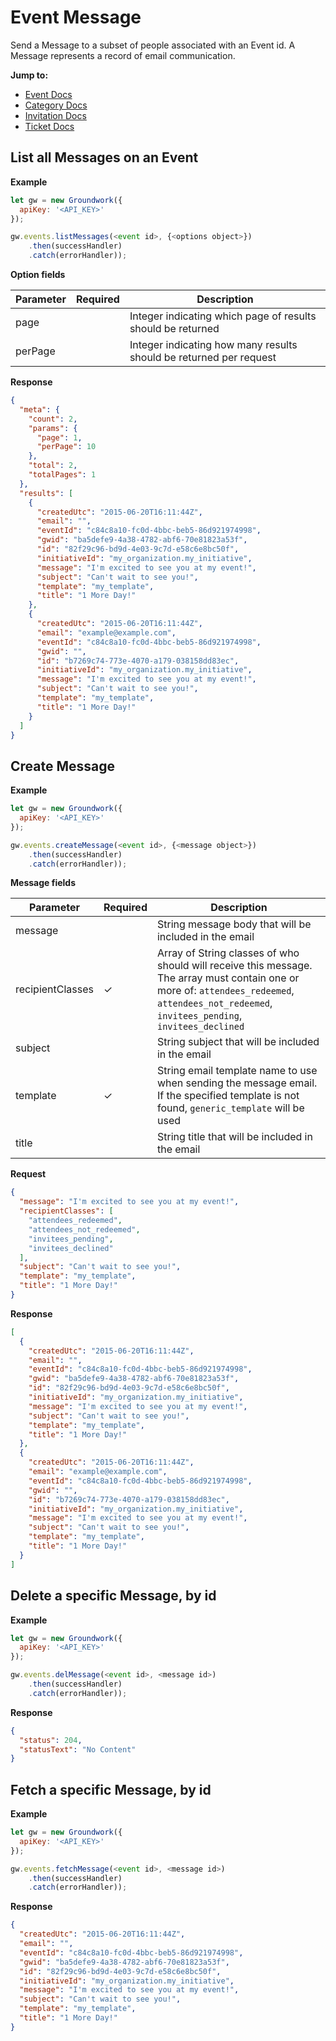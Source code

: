 # Event Message

Send a Message to a subset of people associated with an Event id. A Message represents a record of email communication.

**Jump to:**
- [Event Docs](https://github.com/thegroundwork/groundwork.js/blob/master/manual/events.md)
- [Category Docs](https://github.com/thegroundwork/groundwork.js/blob/master/manual/events-category.md)
- [Invitation Docs](https://github.com/thegroundwork/groundwork.js/blob/master/manual/events-invitation.md)
- [Ticket Docs](https://github.com/thegroundwork/groundwork.js/blob/master/manual/events-ticket.md)


## List all Messages on an Event

**Example**

```javascript
let gw = new Groundwork({
  apiKey: '<API_KEY>'
});

gw.events.listMessages(<event id>, {<options object>})
    .then(successHandler)
    .catch(errorHandler));
```

**Option fields**

Parameter             | Required | Description
----------------------|----------|---------
page                  |          | Integer indicating which page of results should be returned
perPage               |          | Integer indicating how many results should be returned per request


**Response**

```json
{
  "meta": {
    "count": 2,
    "params": {
      "page": 1,
      "perPage": 10
    },
    "total": 2,
    "totalPages": 1
  },
  "results": [
    {
      "createdUtc": "2015-06-20T16:11:44Z",
      "email": "",
      "eventId": "c84c8a10-fc0d-4bbc-beb5-86d921974998",
      "gwid": "ba5defe9-4a38-4782-abf6-70e81823a53f",
      "id": "82f29c96-bd9d-4e03-9c7d-e58c6e8bc50f",
      "initiativeId": "my_organization.my_initiative",
      "message": "I'm excited to see you at my event!",
      "subject": "Can't wait to see you!",
      "template": "my_template",
      "title": "1 More Day!"
    },
    {
      "createdUtc": "2015-06-20T16:11:44Z",
      "email": "example@example.com",
      "eventId": "c84c8a10-fc0d-4bbc-beb5-86d921974998",
      "gwid": "",
      "id": "b7269c74-773e-4070-a179-038158dd83ec",
      "initiativeId": "my_organization.my_initiative",
      "message": "I'm excited to see you at my event!",
      "subject": "Can't wait to see you!",
      "template": "my_template",
      "title": "1 More Day!"
    }
  ]
}
```




## Create Message

**Example**

```javascript
let gw = new Groundwork({
  apiKey: '<API_KEY>'
});

gw.events.createMessage(<event id>, {<message object>})
    .then(successHandler)
    .catch(errorHandler));
```

**Message fields**

Parameter               | Required | Description
------------------------|----------|---------
message                 |          | String message body that will be included in the email
recipientClasses        | ✓        | Array of String classes of who should will receive this message. The array must contain one or more of: `attendees_redeemed`, `attendees_not_redeemed`, `invitees_pending`, `invitees_declined`
subject                 |          | String subject that will be included in the email
template                | ✓        | String email template name to use when sending the message email. If the specified template is not found, `generic_template` will be used
title                   |          | String title that will be included in the email

**Request**

```json
{
  "message": "I'm excited to see you at my event!",
  "recipientClasses": [
    "attendees_redeemed",
    "attendees_not_redeemed",
    "invitees_pending",
    "invitees_declined"
  ],
  "subject": "Can't wait to see you!",
  "template": "my_template",
  "title": "1 More Day!"
}
```

**Response**

```json
[
  {
    "createdUtc": "2015-06-20T16:11:44Z",
    "email": "",
    "eventId": "c84c8a10-fc0d-4bbc-beb5-86d921974998",
    "gwid": "ba5defe9-4a38-4782-abf6-70e81823a53f",
    "id": "82f29c96-bd9d-4e03-9c7d-e58c6e8bc50f",
    "initiativeId": "my_organization.my_initiative",
    "message": "I'm excited to see you at my event!",
    "subject": "Can't wait to see you!",
    "template": "my_template",
    "title": "1 More Day!"
  },
  {
    "createdUtc": "2015-06-20T16:11:44Z",
    "email": "example@example.com",
    "eventId": "c84c8a10-fc0d-4bbc-beb5-86d921974998",
    "gwid": "",
    "id": "b7269c74-773e-4070-a179-038158dd83ec",
    "initiativeId": "my_organization.my_initiative",
    "message": "I'm excited to see you at my event!",
    "subject": "Can't wait to see you!",
    "template": "my_template",
    "title": "1 More Day!"
  }
]
```




## Delete a specific Message, by id

**Example**

```javascript
let gw = new Groundwork({
  apiKey: '<API_KEY>'
});

gw.events.delMessage(<event id>, <message id>)
    .then(successHandler)
    .catch(errorHandler));
```

**Response**
```json
{
  "status": 204,
  "statusText": "No Content"
}
```




## Fetch a specific Message, by id

**Example**

```javascript
let gw = new Groundwork({
  apiKey: '<API_KEY>'
});

gw.events.fetchMessage(<event id>, <message id>)
    .then(successHandler)
    .catch(errorHandler));
```

**Response**

```json
{
  "createdUtc": "2015-06-20T16:11:44Z",
  "email": "",
  "eventId": "c84c8a10-fc0d-4bbc-beb5-86d921974998",
  "gwid": "ba5defe9-4a38-4782-abf6-70e81823a53f",
  "id": "82f29c96-bd9d-4e03-9c7d-e58c6e8bc50f",
  "initiativeId": "my_organization.my_initiative",
  "message": "I'm excited to see you at my event!",
  "subject": "Can't wait to see you!",
  "template": "my_template",
  "title": "1 More Day!"
}
```
